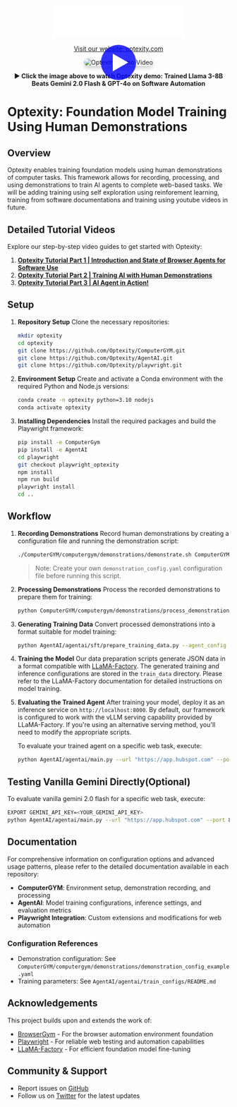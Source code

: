 <p align="center">
  <img src="agentai/assets/logo_optexity.svg" alt="Optexity Logo" width="300"/>
</p>

<p align="center">
  <a href="https://optexity.com">Visit our website: optexity.com</a>
</p>

<div align="center">
  <a href="https://www.youtube.com/watch?v=Nudl0JcezUg" target="_blank">
    <div style="position: relative; display: inline-block;">
      <img src="https://img.youtube.com/vi/Nudl0JcezUg/maxresdefault.jpg" alt="Optexity Demo Video" width="800" height="450" style="border-radius:10px; box-shadow: 0 4px 8px rgba(0,0,0,0.2);" />
      <div style="position: absolute; top: 50%; left: 50%; transform: translate(-50%, -50%); background-color: rgba(0, 0, 255, 0.8); border-radius: 50%; width: 80px; height: 80px; display: flex; justify-content: center; align-items: center;">
        <div style="width: 0; height: 0; border-top: 20px solid transparent; border-left: 35px solid white; border-bottom: 20px solid transparent; margin-left: 8px;"></div>
      </div>
    </div>
  </a>
  <p>
    <strong>▶️ Click the image above to watch Optexity demo: Trained Llama 3-8B Beats Gemini 2.0 Flash & GPT-4o on Software Automation</strong>
  </p>
</div>

# Optexity: Foundation Model Training Using Human Demonstrations

## Overview
Optexity enables training foundation models using human demonstrations of computer tasks. This framework allows for recording, processing, and using demonstrations to train AI agents to complete web-based tasks. We will be adding training using self exploration using reinforement learning, training from software documentations and training using youtube videos in future.

## Detailed Tutorial Videos
Explore our step-by-step video guides to get started with Optexity:

1. [**Optexity Tutorial Part 1 | Introduction and State of Browser Agents for Software Use**](https://www.youtube.com/watch?v=5gsb4z5FAAE)
2. [**Optexity Tutorial Part 2 | Training AI with Human Demonstrations**](https://www.youtube.com/watch?v=CMreOrcN7bc)
3. [**Optexity Tutorial Part 3 | AI Agent in Action!**](https://www.youtube.com/watch?v=0eq9rY2Su5E)

## Setup

1. **Repository Setup**
   Clone the necessary repositories:
   ```bash
   mkdir optexity
   cd optexity
   git clone https://github.com/Optexity/ComputerGYM.git
   git clone https://github.com/Optexity/AgentAI.git
   git clone https://github.com/Optexity/playwright.git
   ```

2. **Environment Setup**
   Create and activate a Conda environment with the required Python and Node.js versions:
   ```bash
   conda create -n optexity python=3.10 nodejs
   conda activate optexity
   ```

3. **Installing Dependencies**
   Install the required packages and build the Playwright framework:
   ```bash
   pip install -e ComputerGym
   pip install -e AgentAI
   cd playwright
   git checkout playwright_optexity
   npm install
   npm run build
   playwright install
   cd ..
   ```

## Workflow

1. **Recording Demonstrations**
   Record human demonstrations by creating a configuration file and running the demonstration script:
   ```bash
   ./ComputerGYM/computergym/demonstrations/demonstrate.sh ComputerGYM/computergym/demonstrations/demonstration_config.yaml
   ```
   > Note: Create your own `demonstration_config.yaml` configuration file before running this script.

2. **Processing Demonstrations**
   Process the recorded demonstrations to prepare them for training:
   ```bash
   python ComputerGYM/computergym/demonstrations/process_demonstration.py --yaml ComputerGYM/computergym/demonstrations/demonstration_config.yaml --seed 5
   ```

3. **Generating Training Data**
   Convert processed demonstrations into a format suitable for model training:
   ```bash
   python AgentAI/agentai/sft/prepare_training_data.py --agent_config AgentAI/agentai/train_configs/hubspot_agent.yaml
   ```

4. **Training the Model**
   Our data preparation scripts generate JSON data in a format compatible with [LLaMA-Factory](https://github.com/hiyouga/LLaMA-Factory). The generated training and inference configurations are stored in the `train_data` directory. Please refer to the LLaMA-Factory documentation for detailed instructions on model training.

5. **Evaluating the Trained Agent**
   After training your model, deploy it as an inference service on `http://localhost:8000`. By default, our framework is configured to work with the vLLM serving capability provided by LLaMA-Factory. If you're using an alternative serving method, you'll need to modify the appropriate scripts.

   To evaluate your trained agent on a specific web task, execute:
   ```bash
   python AgentAI/agentai/main.py --url "https://app.hubspot.com" --port 8000 --log_to_console --goal "change currency to SGD" --storage_state cache_dir/auth.json --model vllm
   ```

## Testing Vanilla Gemini Directly(Optional)

To evaluate vanilla gemini 2.0 flash for a specific web task, execute:
  ```bash
  EXPORT GEMINI_API_KEY=<YOUR_GEMINI_API_KEY>
  python AgentAI/agentai/main.py --url "https://app.hubspot.com" --port 8000 --log_to_console --goal "change currency to SGD" --storage_state cache_dir/auth.json --model gemini
  ```

## Documentation
For comprehensive information on configuration options and advanced usage patterns, please refer to the detailed documentation available in each repository:

- **ComputerGYM**: Environment setup, demonstration recording, and processing
- **AgentAI**: Model training configurations, inference settings, and evaluation metrics
- **Playwright Integration**: Custom extensions and modifications for web automation

### Configuration References
- Demonstration configuration: See `ComputerGYM/computergym/demonstrations/demonstration_config_example.yaml`
- Training parameters: See `AgentAI/agentai/train_configs/README.md`

## Acknowledgements
This project builds upon and extends the work of:
- [BrowserGym](https://github.com/ServiceNow/BrowserGym) - For the browser automation environment foundation
- [Playwright](https://playwright.dev/) - For reliable web testing and automation capabilities
- [LLaMA-Factory](https://github.com/hiyouga/LLaMA-Factory) - For efficient foundation model fine-tuning



## Community & Support
- Report issues on [GitHub](https://github.com/Optexity/ComputerGYM/issues)
- Follow us on [Twitter](https://twitter.com/optexity) for the latest updates

